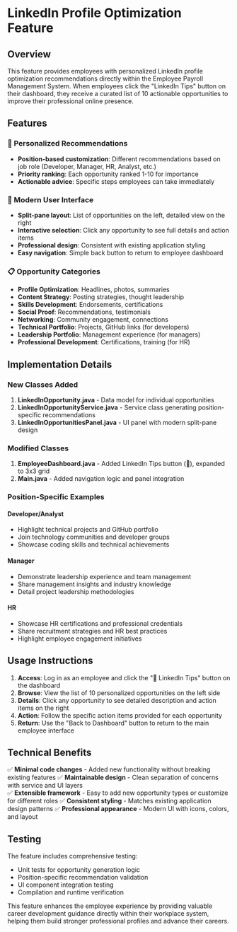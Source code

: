 # LinkedIn Profile Optimization Feature

## Overview
This feature provides employees with personalized LinkedIn profile optimization recommendations directly within the Employee Payroll Management System. When employees click the "LinkedIn Tips" button on their dashboard, they receive a curated list of 10 actionable opportunities to improve their professional online presence.

## Features

### 🎯 Personalized Recommendations
- **Position-based customization**: Different recommendations based on job role (Developer, Manager, HR, Analyst, etc.)
- **Priority ranking**: Each opportunity ranked 1-10 for importance
- **Actionable advice**: Specific steps employees can take immediately

### 🚀 Modern User Interface
- **Split-pane layout**: List of opportunities on the left, detailed view on the right
- **Interactive selection**: Click any opportunity to see full details and action items
- **Professional design**: Consistent with existing application styling
- **Easy navigation**: Simple back button to return to employee dashboard

### 📋 Opportunity Categories
- **Profile Optimization**: Headlines, photos, summaries
- **Content Strategy**: Posting strategies, thought leadership
- **Skills Development**: Endorsements, certifications
- **Social Proof**: Recommendations, testimonials
- **Networking**: Community engagement, connections
- **Technical Portfolio**: Projects, GitHub links (for developers)
- **Leadership Portfolio**: Management experience (for managers)
- **Professional Development**: Certifications, training (for HR)

## Implementation Details

### New Classes Added
1. **LinkedInOpportunity.java** - Data model for individual opportunities
2. **LinkedInOpportunityService.java** - Service class generating position-specific recommendations
3. **LinkedInOpportunitiesPanel.java** - UI panel with modern split-pane design

### Modified Classes
1. **EmployeeDashboard.java** - Added LinkedIn Tips button (🚀), expanded to 3x3 grid
2. **Main.java** - Added navigation logic and panel integration

### Position-Specific Examples

#### Developer/Analyst
- Highlight technical projects and GitHub portfolio
- Join technology communities and developer groups
- Showcase coding skills and technical achievements

#### Manager
- Demonstrate leadership experience and team management
- Share management insights and industry knowledge
- Detail project leadership methodologies

#### HR
- Showcase HR certifications and professional credentials
- Share recruitment strategies and HR best practices
- Highlight employee engagement initiatives

## Usage Instructions

1. **Access**: Log in as an employee and click the "🚀 LinkedIn Tips" button on the dashboard
2. **Browse**: View the list of 10 personalized opportunities on the left side
3. **Details**: Click any opportunity to see detailed description and action items on the right
4. **Action**: Follow the specific action items provided for each opportunity
5. **Return**: Use the "Back to Dashboard" button to return to the main employee interface

## Technical Benefits

✅ **Minimal code changes** - Added new functionality without breaking existing features
✅ **Maintainable design** - Clean separation of concerns with service and UI layers  
✅ **Extensible framework** - Easy to add new opportunity types or customize for different roles
✅ **Consistent styling** - Matches existing application design patterns
✅ **Professional appearance** - Modern UI with icons, colors, and layout

## Testing

The feature includes comprehensive testing:
- Unit tests for opportunity generation logic
- Position-specific recommendation validation
- UI component integration testing
- Compilation and runtime verification

This feature enhances the employee experience by providing valuable career development guidance directly within their workplace system, helping them build stronger professional profiles and advance their careers.